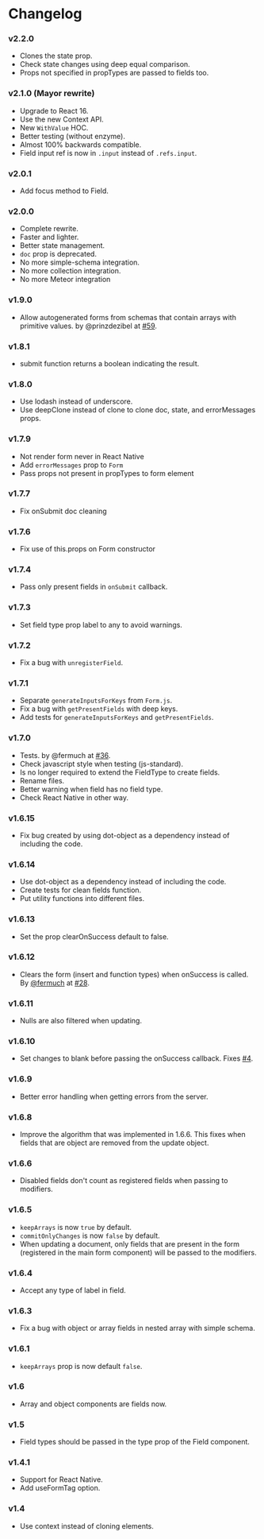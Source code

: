 # Changelog

### v2.2.0

- Clones the state prop.
- Check state changes using deep equal comparison.
- Props not specified in propTypes are passed to fields too.

### v2.1.0 (Mayor rewrite)

- Upgrade to React 16.
- Use the new Context API.
- New `WithValue` HOC.
- Better testing (without enzyme).
- Almost 100% backwards compatible.
- Field input ref is now in `.input` instead of `.refs.input`.

### v2.0.1

- Add focus method to Field.

### v2.0.0

- Complete rewrite.
- Faster and lighter.
- Better state management.
- `doc` prop is deprecated.
- No more simple-schema integration.
- No more collection integration.
- No more Meteor integration

### v1.9.0

- Allow autogenerated forms from schemas that contain arrays with primitive values. by @prinzdezibel at [#59](https://github.com/nicolaslopezj/simple-react-form/pull/59).

### v1.8.1

- submit function returns a boolean indicating the result.

### v1.8.0

- Use lodash instead of underscore.
- Use deepClone instead of clone to clone doc, state, and errorMessages props.

### v1.7.9

- Not render form never in React Native
- Add `errorMessages` prop to `Form`
- Pass props not present in propTypes to form element

### v1.7.7

- Fix onSubmit doc cleaning

### v1.7.6

- Fix use of this.props on Form constructor

### v1.7.4

- Pass only present fields in `onSubmit` callback.

### v1.7.3

- Set field type prop label to any to avoid warnings.

### v1.7.2

- Fix a bug with `unregisterField`.

### v1.7.1

- Separate `generateInputsForKeys` from `Form.js`.
- Fix a bug with `getPresentFields` with deep keys.
- Add tests for `generateInputsForKeys` and `getPresentFields`.

### v1.7.0

- Tests. by @fermuch at [#36](https://github.com/nicolaslopezj/simple-react-form/pull/36).
- Check javascript style when testing (js-standard).
- Is no longer required to extend the FieldType to create fields.
- Rename files.
- Better warning when field has no field type.
- Check React Native in other way.

### v1.6.15

- Fix bug created by using dot-object as a dependency instead of including the code.

### v1.6.14

- Use dot-object as a dependency instead of including the code.
- Create tests for clean fields function.
- Put utility functions into different files.

### v1.6.13

- Set the prop clearOnSuccess default to false.

### v1.6.12

- Clears the form (insert and function types) when onSuccess is called. By [@fermuch](https://github.com/fermuch) at [#28](https://github.com/nicolaslopezj/simple-react-form/pull/28).

### v1.6.11

- Nulls are also filtered when updating.

### v1.6.10

- Set changes to blank before passing the onSuccess callback. Fixes [#4](https://github.com/nicolaslopezj/simple-react-form/issues/4).

### v1.6.9

- Better error handling when getting errors from the server.

### v1.6.8

- Improve the algorithm that was implemented in 1.6.6. This fixes when fields that
  are object are removed from the update object.

### v1.6.6

- Disabled fields don't count as registered fields when passing to modifiers.

### v1.6.5

- `keepArrays` is now `true` by default.
- `commitOnlyChanges` is now `false` by default.
- When updating a document, only fields that are present in the form (registered
  in the main form component) will be passed to the modifiers.

### v1.6.4

- Accept any type of label in field.

### v1.6.3

- Fix a bug with object or array fields in nested array with simple schema.

### v1.6.1

- `keepArrays` prop is now default `false`.

### v1.6

- Array and object components are fields now.

### v1.5

- Field types should be passed in the type prop of the Field component.

### v1.4.1

- Support for React Native.
- Add useFormTag option.

### v1.4

- Use context instead of cloning elements.
